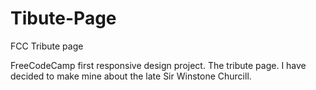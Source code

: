 # Tibute-Page

FCC Tribute page

FreeCodeCamp first responsive design project. The tribute page. I have decided to make mine about the late Sir Winstone Churcill.
